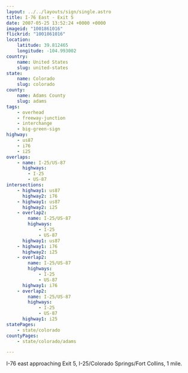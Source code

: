 ```yaml
---
layout: ../../layouts/sign/single.astro
title: I-76 East - Exit 5
date: 2007-05-25 13:52:24 +0000 +0000
imageid: "1001861016"
flickrid: "1001861016"
location:
    latitude: 39.812465
    longitude: -104.993002
country:
    name: United States
    slug: united-states
state:
    name: Colorado
    slug: colorado
county:
    name: Adams County
    slug: adams
tags:
    - overhead
    - freeway-junction
    - interchange
    - big-green-sign
highway:
    - us87
    - i76
    - i25
overlaps:
    - name: I-25/US-87
      highways:
        - I-25
        - US-87
intersections:
    - highway1: us87
      highway2: i76
    - highway1: us87
      highway2: i25
    - overlap2:
        name: I-25/US-87
        highways:
            - I-25
            - US-87
      highway1: us87
    - highway1: i76
      highway2: i25
    - overlap2:
        name: I-25/US-87
        highways:
            - I-25
            - US-87
      highway1: i76
    - overlap2:
        name: I-25/US-87
        highways:
            - I-25
            - US-87
      highway1: i25
statePages:
    - state/colorado
countyPages:
    - state/colorado/adams

---
```

I-76 east approaching Exit 5, I-25/Colorado Springs/Fort Collins, 1 mile.